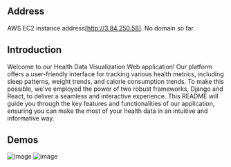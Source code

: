 ## Address
AWS EC2 instance address[http://3.84.250.58]. No domain so far. 

## Introduction
Welcome to our Health Data Visualization Web application! Our platform offers a user-friendly interface for tracking various health metrics, including sleep patterns, weight trends, and calorie consumption trends. To make this possible, we've employed the power of two robust frameworks, Django and React, to deliver a seamless and interactive experience. This README will guide you through the key features and functionalities of our application, ensuring you can make the most of your health data in an intuitive and informative way. 

## Demos
![image](https://github.com/yuanchenmeng/React-Django-Health-app/assets/68430949/34ad5b5d-34a3-4a35-8066-f6a3c726888a)
![image](https://github.com/yuanchenmeng/React-Django-Health-app/assets/68430949/9d155913-ecf4-4dbc-8af6-009878e6ca64)

